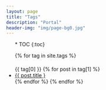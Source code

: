 ```yaml
---
layout: page
title: "Tags"
description: "Portal" 
header-img: "img/page-bg0.jpg" 
---
```


<ul class="list-inline text-center">
* TOC
{:toc}
</ul>

<ul id='tag_list'>
{% for tag in site.tags %}
  <h4 class='tag_item' id='{{ tag[0] }}'></h4>
  <span class='tag_name'>{{ tag[0] }}</span>
  <span>
    {% for post in tag[1] %}
      <li class='tag_post'><a href="{{ post.url }}" title="{{ post.title }}">{{ post.title }</a></li>
    {% endfor %}
  </span>
{% endfor %}
</ul>

<script src="/js/jquery.min.js" type="text/javascript" charset="utf-8"></script> 